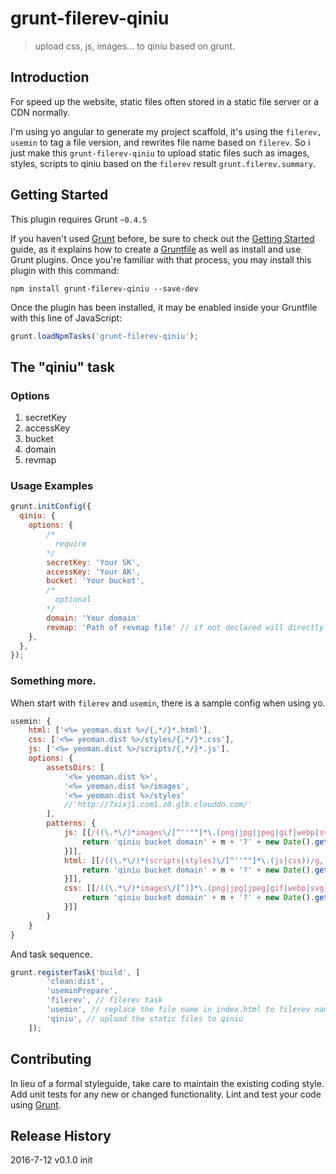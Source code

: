 # grunt-filerev-qiniu

> upload css, js, images... to qiniu based on grunt.

## Introduction

For speed up the website, static files often stored in a static file server or a CDN normally.

I'm using yo angular to generate my project scaffold, it's using the `filerev, usemin` to tag a file version, and
rewrites file name based on `filerev`. So i just make this `grunt-filerev-qiniu` to upload static files such as images,
styles, scripts to qiniu based on the `filerev` result `grunt.filerev.summary`.

## Getting Started
This plugin requires Grunt `~0.4.5`

If you haven't used [Grunt](http://gruntjs.com/) before, be sure to check out the [Getting Started](http://gruntjs.com/getting-started) guide, as it explains how to create a [Gruntfile](http://gruntjs.com/sample-gruntfile) as well as install and use Grunt plugins. Once you're familiar with that process, you may install this plugin with this command:

```shell
npm install grunt-filerev-qiniu --save-dev
```

Once the plugin has been installed, it may be enabled inside your Gruntfile with this line of JavaScript:

```js
grunt.loadNpmTasks('grunt-filerev-qiniu');
```

## The "qiniu" task

### Options

1. secretKey
2. accessKey
3. bucket
4. domain
5. revmap

### Usage Examples

```js
grunt.initConfig({
  qiniu: {
    options: {
        /*
          require
        */
        secretKey: 'Your SK',
        accessKey: 'Your AK',
        bucket: 'Your bucket',
        /*
          optional
        */
        domain: 'Your domain'
        revmap: 'Path of revmap file' // if not declared will directly use grunt.filerev.summary
    },
  },
});
```
### Something more.

When start with `filerev` and `usemin`, there is a sample config when using yo.
```js
usemin: {
    html: ['<%= yeoman.dist %>/{,*/}*.html'],
    css: ['<%= yeoman.dist %>/styles/{,*/}*.css'],
    js: ['<%= yeoman.dist %>/scripts/{,*/}*.js'],
    options: {
        assetsDirs: [
            '<%= yeoman.dist %>',
            '<%= yeoman.dist %>/images',
            '<%= yeoman.dist %>/styles'
            //'http://7xixj1.com1.z0.glb.clouddn.com/'
        ],
        patterns: {
            js: [[/((\.*\/)*images\/[^''""]*\.(png|jpg|jpeg|gif|webp|svg))/g, 'Replacing references to images', null, function (m) {
                return 'qiniu bucket domain' + m + '?' + new Date().getTime();
            }]],
            html: [[/((\.*\/)*(scripts|styles)\/[^''""]*\.(js|css))/g, 'Replacing cdn references', null, function (m) {
                return 'qiniu bucket domain' + m + '?' + new Date().getTime();
            }]],
            css: [[/((\.*\/)*images\/[^)]*\.(png|jpg|jpeg|gif|webp|svg))/g, 'Replacing cdn references', null, function (m) {
                return 'qiniu bucket domain' + m + '?' + new Date().getTime();
            }]]
        }
    }
}
```

And task sequence.

```js
grunt.registerTask('build', [
        'clean:dist',
        'useminPrepare',
        'filerev', // filerev task
        'usemin', // replace the file name in index.html to filerev name
        'qiniu', // upload the static files to qiniu
    ]);
```

## Contributing
In lieu of a formal styleguide, take care to maintain the existing coding style. Add unit tests for any new or changed functionality. Lint and test your code using [Grunt](http://gruntjs.com/).

## Release History
2016-7-12 v0.1.0 init
